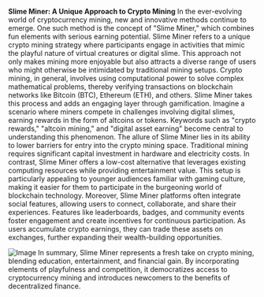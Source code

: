 **Slime Miner: A Unique Approach to Crypto Mining**
In the ever-evolving world of cryptocurrency mining, new and innovative methods continue to emerge. One such method is the concept of "Slime Miner," which combines fun elements with serious earning potential. Slime Miner refers to a unique crypto mining strategy where participants engage in activities that mimic the playful nature of virtual creatures or digital slime. This approach not only makes mining more enjoyable but also attracts a diverse range of users who might otherwise be intimidated by traditional mining setups.
Crypto mining, in general, involves using computational power to solve complex mathematical problems, thereby verifying transactions on blockchain networks like Bitcoin (BTC), Ethereum (ETH), and others. Slime Miner takes this process and adds an engaging layer through gamification. Imagine a scenario where miners compete in challenges involving digital slimes, earning rewards in the form of altcoins or tokens. Keywords such as "crypto rewards," "altcoin mining," and "digital asset earning" become central to understanding this phenomenon.
The allure of Slime Miner lies in its ability to lower barriers for entry into the crypto mining space. Traditional mining requires significant capital investment in hardware and electricity costs. In contrast, Slime Miner offers a low-cost alternative that leverages existing computing resources while providing entertainment value. This setup is particularly appealing to younger audiences familiar with gaming culture, making it easier for them to participate in the burgeoning world of blockchain technology.
Moreover, Slime Miner platforms often integrate social features, allowing users to connect, collaborate, and share their experiences. Features like leaderboards, badges, and community events foster engagement and create incentives for continuous participation. As users accumulate crypto earnings, they can trade these assets on exchanges, further expanding their wealth-building opportunities.

![Image](https://github.com/user-attachments/assets/d7419ec9-dc67-403f-bf28-8faea5f1f74f)
In summary, Slime Miner represents a fresh take on crypto mining, blending education, entertainment, and financial gain. By incorporating elements of playfulness and competition, it democratizes access to cryptocurrency mining and introduces newcomers to the benefits of decentralized finance.
